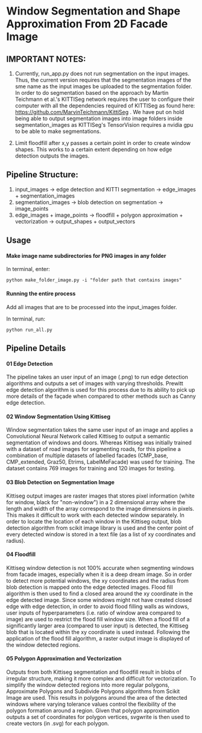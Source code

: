 # Window Segmentation and Shape Approximation From 2D Facade Image

## IMPORTANT NOTES:

1. Currently, run_app.py does not run segmentation on the input images. Thus, the current version requires that the segmentation images of the sme name as the input images be uploaded to the segmentation folder. In order to do segmentation based on the approach by Martin Teichmann et al.'s KITTISeg network requires the user to configure their computer with all the dependencies required of KITTISeg as found here: https://github.com/MarvinTeichmann/KittiSeg . We have put on hold being able to output segmentation images into image folders inside segmentation\_images as KITTISeg's TensorVision requires a nvidia gpu to be able to make segmentations. 

2. Limit floodfill after x,y passes a certain point in order to create window shapes. This works to a certain extent depending on how edge detection outputs the images.

## Pipeline Structure:

1. input_images -> edge detection and KITTI segmentation -> edge_images + segmentation_images
2. segmentation_images -> blob detection on segmentation -> image_points
3. edge_images + image_points -> floodfill + polygon approximation + vectorization -> output_shapes + output_vectors

## Usage

#### Make image name subdirectories for PNG images in any folder

In terminal, enter: 

`python make_folder_image.py -i "folder path that contains images"`

#### Running the entire process

Add all images that are to be processed into the input\_images folder.

In terminal, run: 

`python run_all.py` 

## Pipeline Details
 
#### 01 Edge Detection 
 
The pipeline takes an user input of an image (.png) to run edge detection algorithms and outputs a set of images with varying thresholds. Prewitt edge detection algorithm is used for this process due to its ability to pick up more details of the façade when compared to other methods such as Canny edge detection.

#### 02 Window Segmentation Using Kittiseg
 
Window segmentation takes the same user input of an image and applies a Convolutional Neural Network called Kittiseg to output a semantic segmentation of windows and doors. Whereas Kittiseg was initially trained with a dataset of road images for segmenting roads, for this pipeline a combination of multiple datasets of labelled facades (CMP_base, CMP_extended, Graz50, Etrims, LabelMeFacade) was used for training. The dataset contains 769 images for training and 120 images for testing. 

#### 03 Blob Detection on Segmentation Image

Kittiseg output images are raster images that stores pixel information (white for window, black for "non-window") in a 2 dimensional array where the length and width of the array correspond to the image dimensions in pixels. This makes it difficult to work with each detected window separately. In order to locate the location of each window in the Kittiseg output, blob detection algorithm from scikit image library is used and the center point of every detected window is stored in a text file (as a list of xy coordinates and radius).

#### 04 Floodfill 

Kittiseg window detection is not 100% accurate when segmenting windows from facade images, especially when it is a deep dream image. So in order to detect more potential windows, the xy coordinates and the radius from blob detection is mapped onto the edge detected images. Flood fill algorithm is then used to find a closed area around the xy coordinate in the edge detected image. Since some windows might not have created closed edge with edge detection, in order to avoid flood filling walls as windows, user inputs of hyperparameters (i.e. ratio of window area compared to image) are used to restrict the flood fill window size. When a flood fill of a significantly larger area (compared to user input) is detected, the Kittiseg blob that is located within the xy coordinate is used instead. Following the application of the flood fill algorithm, a raster output image is displayed of the window detected regions.


#### 05 Polygon Approximation and Vectorization

Outputs from both Kittiseg segmentation and floodfill result in blobs of irregular structure, making it more complex and difficult for vectorization. To simplify the window detected regions into more regular polygons, Approximate Polygons and Subdivide Polygons algorithms from Scikit Image are used. This results in polygons around the area of the detected windows where varying tolerance values control the flexibility of the polygon formation around a region. Given that polygon approximation outputs a set of coordinates for polygon vertices, svgwrite is then used to create vectors (in .svg) for each polygon.

